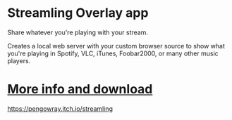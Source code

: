 # Streamling Overlay app

Share whatever you're playing with your stream.

Creates a local web server with your custom browser source to show what you're playing in Spotify, VLC, iTunes, Foobar2000, or many other music players.

# [More info and download](https://pengowray.itch.io/streamling)

https://pengowray.itch.io/streamling

